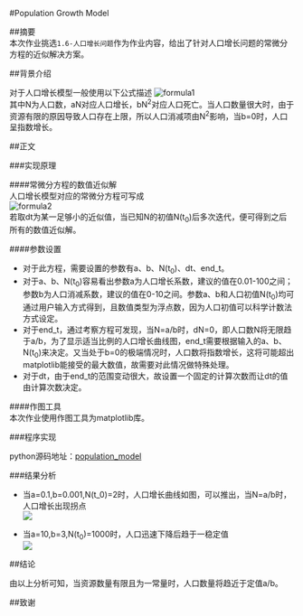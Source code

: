 
#Population Growth Model  

##摘要  
本次作业挑选`1.6-人口增长问题`作为作业内容，给出了针对人口增长问题的常微分方程的近似解决方案。

##背景介绍  

对于人口增长模型一般使用以下公式描述
![formula1](https://raw.githubusercontent.com/whuCanon/computationalphysics_N2013301020085/master/chapter1/Resource/formula1.png)  
其中N为人口数，aN对应人口增长，bN<sup>2</sup>对应人口死亡。当人口数量很大时，由于资源有限的原因导致人口存在上限，所以人口消减项由N<sup>2</sup>影响，当b=0时，人口呈指数增长。

##正文  

###实现原理  

####常微分方程的数值近似解   
人口增长模型对应的常微分方程可写成   
![formula2](https://raw.githubusercontent.com/whuCanon/computationalphysics_N2013301020085/master/chapter1/Resource/formula2.png)  
若取dt为某一足够小的近似值，当已知N的初值N(t<sub>0</sub>)后多次迭代，便可得到之后所有的数值近似解。  

####参数设置  
- 对于此方程，需要设置的参数有a、b、N(t<sub>0</sub>)、dt、end_t。  
- 对于a、b、N(t<sub>0</sub>)容易看出参数a为人口增长系数，建议的值在0.01-100之间；参数b为人口消减系数，建议的值在0-10之间。参数a、b和人口初值N(t<sub>0</sub>)均可通过用户输入方式得到，且数值类型为浮点数，因为人口初值可以科学计数法方式设定。  
- 对于end_t，通过考察方程可发现，当N=a/b时，dN=0，即人口数N将无限趋于a/b，为了显示适当比例的人口增长曲线图，end_t需要根据输入的a、b、N(t<sub>0</sub>)来决定。又当处于b=0的极端情况时，人口数将指数增长，这将可能超出matplotlib能接受的最大数值，故需要对此情况做特殊处理。  
- 对于dt，由于end_t的范围变动很大，故设置一个固定的计算次数而让dt的值由计算次数决定。  

####作图工具  
本次作业使用作图工具为matplotlib库。

###程序实现  

python源码地址：[population_model](https://raw.githubusercontent.com/whuCanon/computationalphysics_N2013301020085/master/chapter1/population_model.py "population model")

###结果分析  

-  当a=0.1,b=0.001,N(t_0)=2时，人口增长曲线如图，可以推出，当N=a/b时，人口增长出现拐点  
![](https://raw.githubusercontent.com/whuCanon/computationalphysics_N2013301020085/master/chapter1/Resource/population_model_1.png)  

-  当a=10,b=3,N(t<sub>0</sub>)=1000时，人口迅速下降后趋于一稳定值  
![](https://raw.githubusercontent.com/whuCanon/computationalphysics_N2013301020085/master/chapter1/Resource/population_model_2.png)

##结论  

由以上分析可知，当资源数量有限且为一常量时，人口数量将趋近于定值a/b。

##致谢  